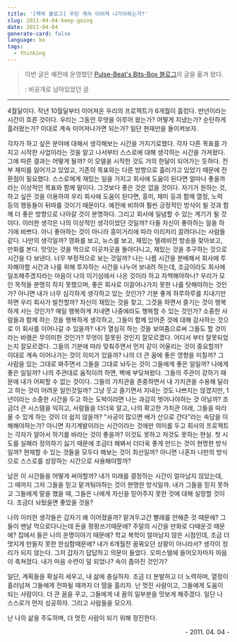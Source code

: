 ```yaml
---
title: '[맥박 블로그] 우린 계속 이어져 나가야하는가?'
slug: 2011-04-04-keep-going
date: 2011-04-04
generate-card: false
language: ko
tags:
  - thinking
---
```


> 이번 글은 예전에 운영했던 [Pulse-Beat's Bits-Box 블로그](https://pulsebeat.tistory.com/)의 글을 옮겨 왔다.
>
> : 비공개로 남아있었던 글

---

4월달이다. 작년 10월달부터 이어져온 우리의 프로젝트가 6개월이 흘렀다. 반년이라는 시간이 흐른 것이다. 우리는 그동안 무엇을 이루어 왔는가? 어떻게 지냈는가? 순탄하게 흘러왔는가? 이대로 계속 이어져나가면 되는가? 일단 현재만을 돌이켜보자.

각자가 하고 싶은 분야에 대해서 생각해보는 시간을 가지기로했다. 각자 다른 목표를 가지고 시작한 사업이라는 것을 알고 나서부터 스스로에 대해 생각하는 시간을 가져왔다. 그에 따른 결과는 어떻게 될까? 이 모델을 시작한 것도 거의 한달이 되어가는 듯하다. 전부 재미를 잃어가고 있었고, 기존의 목표와는 다른 방향으로 흘러가고 있었기 때문에 전환점이 필요했다. 스스로에게 재밌는 일을 가지고 회사에 도움이 된다면 얼마나 좋을까라는 이상적인 목표와 함께 말이다. 그것보다 좋은 것은 없을 것이다. 자기가 원하는 것, 하고 싶은 것을 이용하여 우리 회사에 도움이 된다면, 흥미, 재미 등과 함께 열정, 노력 등의 행동들이 뒤따를 것이기 때문이다. 예전에 비하여 훨씬 긍정적인 방식이 될 것과 함께 더 좋은 방향으로 나아갈 것이 분명하다. 그리고 회사에 일념할 수 있는 계기가 될 것이다. 이러한 생각은 나의 이상적인 생각이었던 것일까? 다들 자신이 좋아하는 일을 하기에 바쁘다. 아니 좋아하는 것이 아니라 흥미거리에 따라 이리저리 끌려다니는 사람들 같다. 나만의 생각일까? 영화를 보고, 뉴스를 보고, 재밌는 텔레비전 방송을 찾아보고, 만화를 본다. 맛잇는 것을 먹으로 이곳저곳을 돌아다니고, 재밌는 것을 추구하는 것으로 시간을 다 보낸다. 너무 부정적으로 보는 것일까? 나는 나름 시간을 분배해서 회사에 투자해야할 시간과 나를 위해 투자하는 시간을 나누어 보내려 하는데, 조금이라도 회사에 일조해주겠지라는 마음이 나의 이기심에서 나온 것이라 하고 자책해야하나? 우리가 모인 목적을 분명히 하지 못했으며, 좋은 회사로 이끌어나가지 못한 나를 탓해야하는 것인가? 아니면 내가 너무 심각하게 생각하고 있는 것인가? 기분 좋게 하루하루를 지내기만 하면 우리 회사가 발전할까? 자신이 재밌는 것을 찾고, 그것을 하면서 즐기는 것이 행복하게 사는 것인가? 매일 행복하게 지내면 나중에라도 행복할 수 있는 것인가? 소중한 사람들과 함께 하는 것을 행복하게 생각하고, 그들이 함께 있어준 것에 대해 감사하는 것으로 이 회사를 이어나갈 수 있을까? 내가 열심히 하는 것을 보여줌으로써 그들도 할 것이라는 바램은 무의미한 것인가? 무엇이 잘못된 것인지 잘모르겠다. 어디서 부터 잘못되었는지 잘모르겠다. 그들의 기분에 따라 맞춰주면서 먼저 같이 어울리는 것이 중요할까? 이대로 계속 이어나가는 것이 의미가 있을까? 나의 더 큰 꿈에 좋은 영향을 미칠까? 그 사람을 있는 그대로 봐주면서 그들을 그대로 놔두는 것이 그들에게 좋은 일일까? 나에게 좋은 일일까? 나의 주관대로 움직이려 하면, 벽에 부딪쳐왔다. 그들의 주관이 강하기 때문에 내가 어찌할 수 없는 것이다. 그들의 가치관을 존중하면서 내 가치관을 수용해 달라고 하는 것이 어려운 일인것일까? 그냥 웃고 즐기면서 지내는 것도 나쁘지는 않겠지만, 1년이라는 소중한 시간을 두고 하는 도박이라면 나는 과감히 벗어나야하는 것 아닐까? 조금더 큰 시스템을 익히고, 사람들을 더더욱 알고, 나의 확고한 가치관 아래, 그들을 따라올 수 있게 하는 것이 더 쉽지 않을까? "사공이 많으면 배가 산으로 간다"라는 속담을 이해해야하는가? 아니면 자기계발이라는 시간이라는 것에만 의미를 두고 회사의 프로젝트는 각자가 알아서 하기를 바라는 것이 좋을까? 이것도 못하고 저것도 못하는 현실. 첫 시도를 실패라 정의하기 싫기 때문에 조금더 해봐서 더더욱 좋게 만드는 것이 현명한 방식일까? 현재할 수 있는 것들을 모두다 해보는 것이 최선일까? 아니면 나혼자 나만의 방식으로 스스로를 성장하는 시간으로 사용해야할까?

남은 이 시간들을 어떻게 써야할까? 내가 미래를 결정하는 시간이 얼마남지 않았는데, 그 때까지 그저 그들을 믿고 맡겨둬야하는 것이 현명한 방식일까. 내가 그들을 믿지 못하고 그들에게 말을 했을 때, 그들은 나에게 자신을 믿어주지 못한 것에 대해 실망할 것이다. 조금더 놔뒀을면 좋았을 것을?

나의 이러한 생각들은 갑자기 왜 이어졌을까? 맡겨두고간 빨래를 안해준 것 때문에? 그들이 맨날 먹으로다니는데 돈을 펑펑쓰기때문에? 주말의 시간을 만화로 다때운것 때문에? 집에서 들은 나의 운명이야기 때문에? 학교 복학이 얼마남지 않은 시점인데, 조금 더 멋지게 만들지 못한 한심함때문에? 내가 6개월전 꿈꿔오던 상황이 아니라서? 생각이 정리가 되지 않는다. 그저 갑자기 답답하고 의문이 들었다. 오피스텔에 들어오자마자 마음이 축쳐졌다. 내가 마음 수련이 덜 되었나? 속이 좁아진 것인가?

일단, 계획들을 확실히 세우고, 내 삶에 충실하자. 조금 더 분발하고 더 노력하며, 열정이 흘러넘쳐 그들에게 전파될 때까지 더 땀을 흘리자. 난 멋진 사람이고, 그들에게 도움이 되는 사람이다. 더 큰 꿈을 꾸고, 그들에게 내 꿈의 일부분을 맛보게 해주겠다. 일단 나 스스로가 먼저 성공하자. 그리고 사람들을 모으자.

난 나의 삶을 주도하며, 더 멋진 사람이 되기 위해 정진한다.

<p style="text-align:right;">- 2011. 04. 04 -</p>
